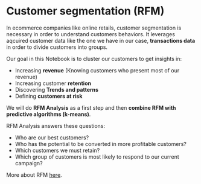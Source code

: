 # Customer segmentation (RFM)
In ecommerce companies like online retails, customer segmentation is necessary in order to understand customers behaviors. It leverages aqcuired customer data like the one we have in our case, **transactions data** in order to divide customers into groups. 

Our goal in this Notebook is to cluster our customers to get insights in:
- Increasing **revenue** (Knowing customers who present most of our revenue)
- Increasing customer **retention**
- Discovering **Trends and patterns** 
- Defining **customers at risk**

We will do **RFM Analysis** as a first step and then **combine RFM with predictive algorithms (k-means)**. 

RFM Analysis answers these questions:
- Who are our best customers?
- Who has the potential to be converted in more profitable customers?
- Which customers we must retain?
- Which group of customers is most likely to respond to our current campaign?

More about RFM [here](https://www.putler.com/rfm-analysis/).
